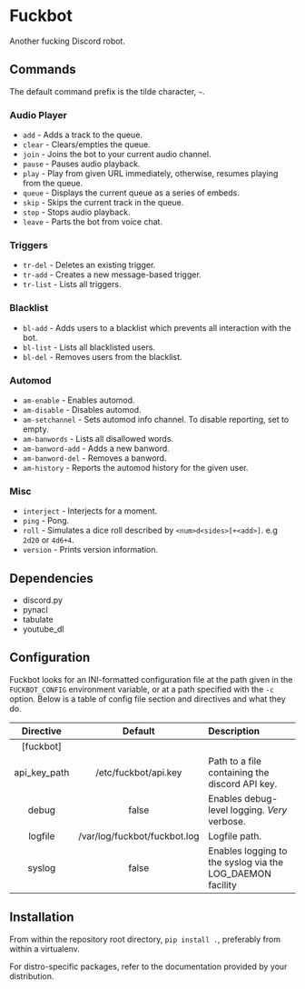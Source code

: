 Fuckbot
=======

Another fucking Discord robot.


## Commands

The default command prefix is the tilde character, `~`.

### Audio Player

- `add` - Adds a track to the queue.
- `clear` - Clears/empties the queue.
- `join` - Joins the bot to your current audio channel.
- `pause` - Pauses audio playback.
- `play` - Play from given URL immediately, otherwise, resumes playing from the queue.
- `queue` - Displays the current queue as a series of embeds.
- `skip` - Skips the current track in the queue.
- `stop` - Stops audio playback.
- `leave` - Parts the bot from voice chat.

### Triggers

- `tr-del` - Deletes an existing trigger.
- `tr-add` - Creates a new message-based trigger.
- `tr-list` - Lists all triggers.

### Blacklist

- `bl-add` - Adds users to a blacklist which prevents all interaction with the bot.
- `bl-list` - Lists all blacklisted users.
- `bl-del` - Removes users from the blacklist.

### Automod

- `am-enable` - Enables automod.
- `am-disable` - Disables automod.
- `am-setchannel` - Sets automod info channel. To disable reporting, set to empty.
- `am-banwords` - Lists all disallowed words.
- `am-banword-add` - Adds a new banword.
- `am-banword-del` - Removes a banword.
- `am-history` - Reports the automod history for the given user.

### Misc

- `interject` - Interjects for a moment.
- `ping` - Pong.
- `roll` - Simulates a dice roll described by `<num>d<sides>[+<add>]`. e.g `2d20` or `4d6+4`.
- `version` - Prints version information.


## Dependencies

- discord.py
- pynacl
- tabulate
- youtube\_dl


## Configuration

Fuckbot looks for an INI-formatted configuration file at the path given in the
`FUCKBOT_CONFIG` environment variable, or at a path specified with the `-c`
option. Below is a table of config file section and directives and what they
do.

Directive                | Default                      | Description
:----------------------: | :--------------------------: | :------------------------------------------------
[fuckbot]                |                              | 
api\_key\_path           | /etc/fuckbot/api.key         | Path to a file containing the discord API key.
debug                    | false                        | Enables debug-level logging. *Very* verbose.
logfile                  | /var/log/fuckbot/fuckbot.log | Logfile path.
syslog                   | false                        | Enables logging to the syslog via the LOG\_DAEMON facility


## Installation

From within the repository root directory, `pip install .`, preferably from
within a virtualenv.

For distro-specific packages, refer to the documentation provided by your
distribution.
